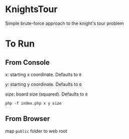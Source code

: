 # KnightsTour
Simple brute-force approach to the knight's tour problem

# To Run

## From Console

x: starting x coordinate. Defaults to `0`

y: starting y coordinate. Defaults to `0`

size: board size (squared). Defaults to `8`

`php -f index.php x y size`

## From Browser

map `public` folder to web root